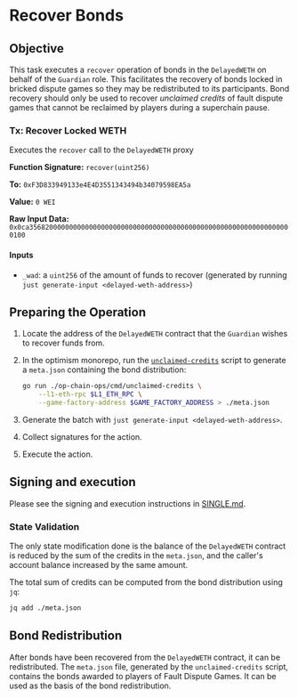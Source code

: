 # Recover Bonds

## Objective

This task executes a `recover` operation of bonds in the `DelayedWETH` on behalf of the `Guardian` role. This facilitates the recovery of bonds locked in bricked dispute games so they may be redistributed to its participants. Bond recovery should only be used to recover _unclaimed credits_ of fault dispute games that cannot be reclaimed by players during a superchain pause.

### Tx: Recover Locked WETH 

Executes the `recover` call to the `DelayedWETH` proxy

**Function Signature:** `recover(uint256)`

**To:** `0xF3D833949133e4E4D3551343494b34079598EA5a`

**Value:** `0 WEI`

**Raw Input Data:** `0x0ca356820000000000000000000000000000000000000000000000000000000000000100`

#### Inputs

- `_wad`: a `uint256` of the amount of funds to recover (generated by running `just generate-input <delayed-weth-address>`)

## Preparing the Operation

1. Locate the address of the `DelayedWETH` contract that the `Guardian` wishes to recover funds from.

1. In the optimism monorepo, run the [`unclaimed-credits`](https://github.com/ethereum-optimism/optimism/blob/develop/op-chain-ops/cmd/unclaimed-credits/main.go) script to generate a `meta.json` containing the bond distribution:
    ```sh
    go run ./op-chain-ops/cmd/unclaimed-credits \
        --l1-eth-rpc $L1_ETH_RPC \
        --game-factory-address $GAME_FACTORY_ADDRESS > ./meta.json
    ```

1. Generate the batch with `just generate-input <delayed-weth-address>`.

1. Collect signatures for the action.

1. Execute the action.

## Signing and execution

Please see the signing and execution instructions in [SINGLE.md](../../../../SINGLE.md).

### State Validation

The only state modification done is the balance of the `DelayedWETH` contract is reduced by the sum of the credits in the `meta.json`, and the caller's account balance increased by the same amount.

The total sum of credits can be computed from the bond distribution using `jq`:
```sh
jq add ./meta.json
```

## Bond Redistribution

After bonds have been recovered from the `DelayedWETH` contract, it can be redistributed.
The `meta.json` file, generated by the `unclaimed-credits` script, contains the bonds awarded to players of Fault Dispute Games. It can be used as the basis of the bond redistribution.

